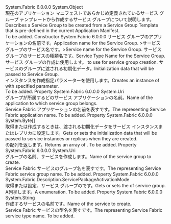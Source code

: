 <Type Name="ServiceGroupFromTemplateDescription" FullName="System.Fabric.Description.ServiceGroupFromTemplateDescription">
  <TypeSignature Language="C#" Value="public sealed class ServiceGroupFromTemplateDescription" />
  <TypeSignature Language="ILAsm" Value=".class public auto ansi sealed beforefieldinit ServiceGroupFromTemplateDescription extends System.Object" />
  <TypeSignature Language="DocId" Value="T:System.Fabric.Description.ServiceGroupFromTemplateDescription" />
  <TypeSignature Language="VB.NET" Value="Public NotInheritable Class ServiceGroupFromTemplateDescription" />
  <TypeSignature Language="F#" Value="type ServiceGroupFromTemplateDescription = class" />
  <AssemblyInfo>
    <AssemblyName>System.Fabric</AssemblyName>
    <AssemblyVersion>6.0.0.0</AssemblyVersion>
  </AssemblyInfo>
  <Base>
    <BaseTypeName>System.Object</BaseTypeName>
  </Base>
  <Interfaces />
  <Docs>
    <summary>
            <span data-ttu-id="1a87c-101">現在のアプリケーション マニフェストであらかじめ定義されているサービス グループ テンプレートから作成するサービス グループについて説明します。</span><span class="sxs-lookup"><span data-stu-id="1a87c-101">Describes a Service Group to be created from a Service Group Template that is pre-defined in the current Application Manifest.</span></span>
            </summary>
    <remarks>To be added.</remarks>
  </Docs>
  <Members>
    <Member MemberName=".ctor">
      <MemberSignature Language="C#" Value="public ServiceGroupFromTemplateDescription (Uri applicationName, Uri serviceName, string serviceTypeName, System.Fabric.Description.ServicePackageActivationMode servicePackageActivationMode, byte[] initializationData);" />
      <MemberSignature Language="ILAsm" Value=".method public hidebysig specialname rtspecialname instance void .ctor(class System.Uri applicationName, class System.Uri serviceName, string serviceTypeName, valuetype System.Fabric.Description.ServicePackageActivationMode servicePackageActivationMode, unsigned int8[] initializationData) cil managed" />
      <MemberSignature Language="DocId" Value="M:System.Fabric.Description.ServiceGroupFromTemplateDescription.#ctor(System.Uri,System.Uri,System.String,System.Fabric.Description.ServicePackageActivationMode,System.Byte[])" />
      <MemberSignature Language="F#" Value="new System.Fabric.Description.ServiceGroupFromTemplateDescription : Uri * Uri * string * System.Fabric.Description.ServicePackageActivationMode * byte[] -&gt; System.Fabric.Description.ServiceGroupFromTemplateDescription" Usage="new System.Fabric.Description.ServiceGroupFromTemplateDescription (applicationName, serviceName, serviceTypeName, servicePackageActivationMode, initializationData)" />
      <MemberType>Constructor</MemberType>
      <AssemblyInfo>
        <AssemblyName>System.Fabric</AssemblyName>
        <AssemblyVersion>6.0.0.0</AssemblyVersion>
      </AssemblyInfo>
      <Parameters>
        <Parameter Name="applicationName" Type="System.Uri" />
        <Parameter Name="serviceName" Type="System.Uri" />
        <Parameter Name="serviceTypeName" Type="System.String" />
        <Parameter Name="servicePackageActivationMode" Type="System.Fabric.Description.ServicePackageActivationMode" />
        <Parameter Name="initializationData" Type="System.Byte[]" />
      </Parameters>
      <Docs>
        <param name="applicationName"><span data-ttu-id="1a87c-102">サービス グループのアプリケーションの名前です。</span><span class="sxs-lookup"><span data-stu-id="1a87c-102">Application name for the Service Group.</span></span></param>
        <param name="serviceName"><span data-ttu-id="1a87c-103">&gt;サービス グループのサービス名です。</span><span class="sxs-lookup"><span data-stu-id="1a87c-103">&gt;Service name for the Service Group.</span></span></param>
        <param name="serviceTypeName"><span data-ttu-id="1a87c-104">サービス グループのサービスの種類名です。</span><span class="sxs-lookup"><span data-stu-id="1a87c-104">Service Type Name for the Service Group.</span></span></param>
        <param name="servicePackageActivationMode">
          <span data-ttu-id="1a87c-105"><see cref="T:System.Fabric.Description.ServicePackageActivationMode" />サービス グループの作成に使用します。</span><span class="sxs-lookup"><span data-stu-id="1a87c-105"><see cref="T:System.Fabric.Description.ServicePackageActivationMode" /> to use for service group creation.</span></span>
            </param>
        <param name="initializationData"><span data-ttu-id="1a87c-106">サービスのグループに渡される初期化データ。</span><span class="sxs-lookup"><span data-stu-id="1a87c-106">Initialization data that will be passed to Service Group.</span></span></param>
        <summary>
            <span data-ttu-id="1a87c-107">インスタンスを作成<see cref="T:System.Fabric.Description.ServiceGroupFromTemplateDescription" />指定パラメーターを使用します。</span><span class="sxs-lookup"><span data-stu-id="1a87c-107">Creates an instance of <see cref="T:System.Fabric.Description.ServiceGroupFromTemplateDescription" /> with specified parameter.</span></span>
            </summary>
        <remarks>To be added.</remarks>
      </Docs>
    </Member>
    <Member MemberName="ApplicationName">
      <MemberSignature Language="C#" Value="public Uri ApplicationName { get; }" />
      <MemberSignature Language="ILAsm" Value=".property instance class System.Uri ApplicationName" />
      <MemberSignature Language="DocId" Value="P:System.Fabric.Description.ServiceGroupFromTemplateDescription.ApplicationName" />
      <MemberSignature Language="VB.NET" Value="Public ReadOnly Property ApplicationName As Uri" />
      <MemberSignature Language="F#" Value="member this.ApplicationName : Uri" Usage="System.Fabric.Description.ServiceGroupFromTemplateDescription.ApplicationName" />
      <MemberType>Property</MemberType>
      <AssemblyInfo>
        <AssemblyName>System.Fabric</AssemblyName>
        <AssemblyVersion>6.0.0.0</AssemblyVersion>
      </AssemblyInfo>
      <ReturnValue>
        <ReturnType>System.Uri</ReturnType>
      </ReturnValue>
      <Docs>
        <summary>
            <span data-ttu-id="1a87c-108">グループが所属するどのサービス アプリケーションの名前。</span><span class="sxs-lookup"><span data-stu-id="1a87c-108">Name of the application to which service group belongs.</span></span>
            </summary>
        <value>
            <span data-ttu-id="1a87c-109"><see cref="T:System.Uri" /> Service Fabric アプリケーションの名前を表すです。</span><span class="sxs-lookup"><span data-stu-id="1a87c-109">The <see cref="T:System.Uri" /> representing Service Fabric application name.</span></span>
            </value>
        <remarks>To be added.</remarks>
      </Docs>
    </Member>
    <Member MemberName="InitializationData">
      <MemberSignature Language="C#" Value="public byte[] InitializationData { get; }" />
      <MemberSignature Language="ILAsm" Value=".property instance unsigned int8[] InitializationData" />
      <MemberSignature Language="DocId" Value="P:System.Fabric.Description.ServiceGroupFromTemplateDescription.InitializationData" />
      <MemberSignature Language="VB.NET" Value="Public ReadOnly Property InitializationData As Byte()" />
      <MemberSignature Language="F#" Value="member this.InitializationData : byte[]" Usage="System.Fabric.Description.ServiceGroupFromTemplateDescription.InitializationData" />
      <MemberType>Property</MemberType>
      <AssemblyInfo>
        <AssemblyName>System.Fabric</AssemblyName>
        <AssemblyVersion>6.0.0.0</AssemblyVersion>
      </AssemblyInfo>
      <ReturnValue>
        <ReturnType>System.Byte[]</ReturnType>
      </ReturnValue>
      <Docs>
        <summary>
          <para> <span data-ttu-id="1a87c-110">取得または作成するときは、渡される初期化データをサービス インスタンスまたはレプリカに設定します。</span><span class="sxs-lookup"><span data-stu-id="1a87c-110">Gets or sets the initialization data that will be passed to service instances or replicas when they are created.</span></span> </para>
        </summary>
        <value>
          <para><span data-ttu-id="1a87c-111"><see cref="T:System.Byte" /> の配列を返します。</span><span class="sxs-lookup"><span data-stu-id="1a87c-111">Returns an array of <see cref="T:System.Byte" />.</span></span></para>
        </value>
        <remarks>To be added.</remarks>
      </Docs>
    </Member>
    <Member MemberName="ServiceName">
      <MemberSignature Language="C#" Value="public Uri ServiceName { get; }" />
      <MemberSignature Language="ILAsm" Value=".property instance class System.Uri ServiceName" />
      <MemberSignature Language="DocId" Value="P:System.Fabric.Description.ServiceGroupFromTemplateDescription.ServiceName" />
      <MemberSignature Language="VB.NET" Value="Public ReadOnly Property ServiceName As Uri" />
      <MemberSignature Language="F#" Value="member this.ServiceName : Uri" Usage="System.Fabric.Description.ServiceGroupFromTemplateDescription.ServiceName" />
      <MemberType>Property</MemberType>
      <AssemblyInfo>
        <AssemblyName>System.Fabric</AssemblyName>
        <AssemblyVersion>6.0.0.0</AssemblyVersion>
      </AssemblyInfo>
      <ReturnValue>
        <ReturnType>System.Uri</ReturnType>
      </ReturnValue>
      <Docs>
        <summary>
            <span data-ttu-id="1a87c-112">グループの名前、サービスを作成します。</span><span class="sxs-lookup"><span data-stu-id="1a87c-112">Name of the service group to create.</span></span>
            </summary>
        <value>
            <span data-ttu-id="1a87c-113"><see cref="T:System.Uri" /> Service Fabric サービスのグループ名を表すです。</span><span class="sxs-lookup"><span data-stu-id="1a87c-113">The <see cref="T:System.Uri" /> representing Service Fabric service group name.</span></span>
            </value>
        <remarks>To be added.</remarks>
      </Docs>
    </Member>
    <Member MemberName="ServicePackageActivationMode">
      <MemberSignature Language="C#" Value="public System.Fabric.Description.ServicePackageActivationMode ServicePackageActivationMode { get; }" />
      <MemberSignature Language="ILAsm" Value=".property instance valuetype System.Fabric.Description.ServicePackageActivationMode ServicePackageActivationMode" />
      <MemberSignature Language="DocId" Value="P:System.Fabric.Description.ServiceGroupFromTemplateDescription.ServicePackageActivationMode" />
      <MemberSignature Language="VB.NET" Value="Public ReadOnly Property ServicePackageActivationMode As ServicePackageActivationMode" />
      <MemberSignature Language="F#" Value="member this.ServicePackageActivationMode : System.Fabric.Description.ServicePackageActivationMode" Usage="System.Fabric.Description.ServiceGroupFromTemplateDescription.ServicePackageActivationMode" />
      <MemberType>Property</MemberType>
      <AssemblyInfo>
        <AssemblyName>System.Fabric</AssemblyName>
        <AssemblyVersion>6.0.0.0</AssemblyVersion>
      </AssemblyInfo>
      <ReturnValue>
        <ReturnType>System.Fabric.Description.ServicePackageActivationMode</ReturnType>
      </ReturnValue>
      <Docs>
        <summary>
            <span data-ttu-id="1a87c-114">取得または設定、<see cref="T:System.Fabric.Description.ServicePackageActivationMode" />サービス グループのです。</span><span class="sxs-lookup"><span data-stu-id="1a87c-114">Gets or sets the <see cref="T:System.Fabric.Description.ServicePackageActivationMode" /> of service group.</span></span>
            </summary>
        <value>
            <span data-ttu-id="1a87c-115">A<see cref="T:System.Fabric.Description.ServicePackageActivationMode" />列挙します。</span><span class="sxs-lookup"><span data-stu-id="1a87c-115">A <see cref="T:System.Fabric.Description.ServicePackageActivationMode" /> enumeration.</span></span>
            </value>
        <remarks>To be added.</remarks>
      </Docs>
    </Member>
    <Member MemberName="ServiceTypeName">
      <MemberSignature Language="C#" Value="public string ServiceTypeName { get; }" />
      <MemberSignature Language="ILAsm" Value=".property instance string ServiceTypeName" />
      <MemberSignature Language="DocId" Value="P:System.Fabric.Description.ServiceGroupFromTemplateDescription.ServiceTypeName" />
      <MemberSignature Language="VB.NET" Value="Public ReadOnly Property ServiceTypeName As String" />
      <MemberSignature Language="F#" Value="member this.ServiceTypeName : string" Usage="System.Fabric.Description.ServiceGroupFromTemplateDescription.ServiceTypeName" />
      <MemberType>Property</MemberType>
      <AssemblyInfo>
        <AssemblyName>System.Fabric</AssemblyName>
        <AssemblyVersion>6.0.0.0</AssemblyVersion>
      </AssemblyInfo>
      <ReturnValue>
        <ReturnType>System.String</ReturnType>
      </ReturnValue>
      <Docs>
        <summary>
            <span data-ttu-id="1a87c-116">作成するサービスの名前です。</span><span class="sxs-lookup"><span data-stu-id="1a87c-116">Name of the service to create.</span></span>
            </summary>
        <value>
            <span data-ttu-id="1a87c-117"><see cref="T:System.String" /> Service Fabric サービスの型名を表すです。</span><span class="sxs-lookup"><span data-stu-id="1a87c-117">The <see cref="T:System.String" /> representing Service Fabric service type name.</span></span>
            </value>
        <remarks>To be added.</remarks>
      </Docs>
    </Member>
  </Members>
</Type>